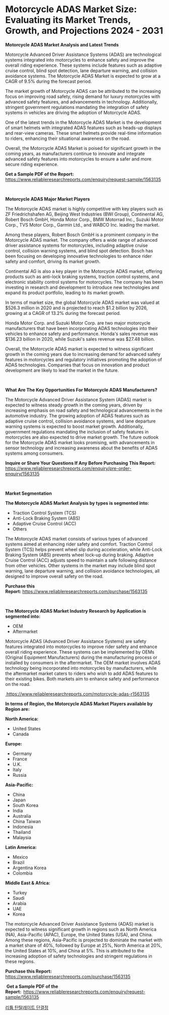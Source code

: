 <p><h1>Motorcycle ADAS Market Size: Evaluating its Market Trends, Growth, and Projections 2024 - 2031</h1></p><p><strong>Motorcycle ADAS Market Analysis and Latest Trends</strong></p>
<p><p>Motorcycle Advanced Driver Assistance Systems (ADAS) are technological systems integrated into motorcycles to enhance safety and improve the overall riding experience. These systems include features such as adaptive cruise control, blind spot detection, lane departure warning, and collision avoidance systems. The Motorcycle ADAS Market is expected to grow at a CAGR of 9.5% during the forecast period.</p><p>The market growth of Motorcycle ADAS can be attributed to the increasing focus on improving road safety, rising demand for luxury motorcycles with advanced safety features, and advancements in technology. Additionally, stringent government regulations mandating the integration of safety systems in vehicles are driving the adoption of Motorcycle ADAS.</p><p>One of the latest trends in the Motorcycle ADAS Market is the development of smart helmets with integrated ADAS features such as heads-up displays and rear-view cameras. These smart helmets provide real-time information to riders, enhancing their situational awareness on the road.</p><p>Overall, the Motorcycle ADAS Market is poised for significant growth in the coming years, as manufacturers continue to innovate and integrate advanced safety features into motorcycles to ensure a safer and more secure riding experience.</p></p>
<p><strong>Get a Sample PDF of the Report:&nbsp;</strong> <a href="https://www.reliableresearchreports.com/enquiry/request-sample/1563135">https://www.reliableresearchreports.com/enquiry/request-sample/1563135</a></p>
<p>&nbsp;</p>
<p><strong>Motorcycle ADAS Major Market Players</strong></p>
<p><p>The Motorcycle ADAS market is highly competitive with key players such as ZF Friedrichshafen AG, Beijing West Industries (BWI Group), Continental AG, Robert Bosch GmbH, Honda Motor Corp., BMW Motorrad Inc., Suzuki Motor Corp., TVS Motor Corp., Garmin Ltd., and WABCO Inc. leading the market. </p><p>Among these players, Robert Bosch GmbH is a prominent company in the Motorcycle ADAS market. The company offers a wide range of advanced driver assistance systems for motorcycles, including adaptive cruise control, collision warning systems, and blind spot detection. Bosch has been focusing on developing innovative technologies to enhance rider safety and comfort, driving its market growth.</p><p>Continental AG is also a key player in the Motorcycle ADAS market, offering products such as anti-lock braking systems, traction control systems, and electronic stability control systems for motorcycles. The company has been investing in research and development to introduce new technologies and expand its product portfolio, leading to its market growth.</p><p>In terms of market size, the global Motorcycle ADAS market was valued at $526.3 million in 2020 and is projected to reach $1.2 billion by 2026, growing at a CAGR of 13.2% during the forecast period. </p><p>Honda Motor Corp. and Suzuki Motor Corp. are two major motorcycle manufacturers that have been incorporating ADAS technologies into their vehicles to enhance safety and performance. Honda's sales revenue was $136.23 billion in 2020, while Suzuki's sales revenue was $27.48 billion.</p><p>Overall, the Motorcycle ADAS market is expected to witness significant growth in the coming years due to increasing demand for advanced safety features in motorcycles and regulatory initiatives promoting the adoption of ADAS technologies. Companies that focus on innovation and product development are likely to lead the market in the future.</p></p>
<p>&nbsp;</p>
<p><strong>What Are The Key Opportunities For Motorcycle ADAS Manufacturers?</strong></p>
<p><p>The Motorcycle Advanced Driver Assistance System (ADAS) market is expected to witness steady growth in the coming years, driven by increasing emphasis on road safety and technological advancements in the automotive industry. The growing adoption of ADAS features such as adaptive cruise control, collision avoidance systems, and lane departure warning systems is expected to boost market growth. Additionally, government regulations mandating the inclusion of safety features in motorcycles are also expected to drive market growth. The future outlook for the Motorcycle ADAS market looks promising, with advancements in sensor technology and increasing awareness about the benefits of ADAS systems among consumers.</p></p>
<p><strong>Inquire or Share Your Questions If Any Before Purchasing This Report:</strong> <a href="https://www.reliableresearchreports.com/enquiry/pre-order-enquiry/1563135">https://www.reliableresearchreports.com/enquiry/pre-order-enquiry/1563135</a></p>
<p>&nbsp;</p>
<p><strong>Market Segmentation</strong></p>
<p><strong>The Motorcycle ADAS Market Analysis by types is segmented into:</strong></p>
<p><ul><li>Traction Control System (TCS)</li><li>Anti-Lock Braking System (ABS)</li><li>Adaptive Cruise Control (ACC)</li><li>Others</li></ul></p>
<p><p>The Motorcycle ADAS market consists of various types of advanced systems aimed at enhancing rider safety and comfort. Traction Control System (TCS) helps prevent wheel slip during acceleration, while Anti-Lock Braking System (ABS) prevents wheel lock-up during braking. Adaptive Cruise Control (ACC) adjusts speed to maintain a safe following distance from other vehicles. Other systems in the market may include blind spot warning, lane departure warning, and collision avoidance technologies, all designed to improve overall safety on the road.</p></p>
<p><strong>Purchase this Report:&nbsp;</strong><a href="https://www.reliableresearchreports.com/purchase/1563135">https://www.reliableresearchreports.com/purchase/1563135</a></p>
<p>&nbsp;</p>
<p><strong>The Motorcycle ADAS Market Industry Research by Application is segmented into:</strong></p>
<p><ul><li>OEM</li><li>Aftermarket</li></ul></p>
<p><p>Motorcycle ADAS (Advanced Driver Assistance Systems) are safety features integrated into motorcycles to improve rider safety and enhance overall riding experience. These systems can be implemented by OEMs (Original Equipment Manufacturers) during the manufacturing process or installed by consumers in the aftermarket. The OEM market involves ADAS technology being incorporated into motorcycles by manufacturers, while the aftermarket market caters to riders who wish to add ADAS features to their existing bikes. Both markets aim to enhance safety and performance on the road.</p></p>
<p><a href="https://www.reliableresearchreports.com/motorcycle-adas-r1563135">&nbsp;https://www.reliableresearchreports.com/motorcycle-adas-r1563135</a></p>
<p><strong>In terms of Region, the Motorcycle ADAS Market Players available by Region are:</strong></p>
<p>
    <p> <strong> North America: </strong>
        <ul>
            <li>United States</li>
            <li>Canada</li>
        </ul>
        </p> 
    <p> <strong> Europe: </strong>
        <ul>
            <li>Germany</li>
            <li>France</li>
            <li>U.K.</li>
            <li>Italy</li>
            <li>Russia</li>
        </ul>
        </p> 
    <p> <strong> Asia-Pacific: </strong>
        <ul>
            <li>China</li>
            <li>Japan</li>
            <li>South Korea</li>
            <li>India</li>
            <li>Australia</li>
            <li>China Taiwan</li>
            <li>Indonesia</li>
            <li>Thailand</li>
            <li>Malaysia</li>
        </ul>
        </p> 
    <p> <strong> Latin America: </strong>
        <ul>
            <li>Mexico</li>
            <li>Brazil</li>
            <li>Argentina Korea</li>
            <li>Colombia</li>
        </ul>
        </p> 
    <p> <strong> Middle East & Africa: </strong>
        <ul>
            <li>Turkey</li>
            <li>Saudi</li>
            <li>Arabia</li>
            <li>UAE</li>
            <li>Korea</li>
        </ul>
    </p>
    </p>
<p><p>The motorcycle Advanced Driver Assistance Systems (ADAS) market is expected to witness significant growth in regions such as North America (NA), Asia-Pacific (APAC), Europe, the United States (USA), and China. Among these regions, Asia-Pacific is projected to dominate the market with a market share of 40%, followed by Europe at 25%, North America at 20%, the United States at 10%, and China at 5%. This is attributed to the increasing adoption of safety technologies and stringent regulations in these regions.</p></p>
<p><strong>Purchase this Report: </strong><a href="https://www.reliableresearchreports.com/purchase/1563135">https://www.reliableresearchreports.com/purchase/1563135</a></p>
<p>&nbsp;<strong>Get a Sample PDF of the Report:&nbsp;&nbsp;</strong><a href="https://www.reliableresearchreports.com/enquiry/request-sample/1563135">https://www.reliableresearchreports.com/enquiry/request-sample/1563135</a></p>
<p><strong></strong></p>
<p><p><a href="https://github.com/berlianaparadilla48/Market-Research-Report-List-1/blob/main/9503453114107.md">리튬 탄탈레이트 단결정</a></p></p>